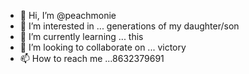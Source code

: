- 👋 Hi, I’m @peachmonie
- 👀 I’m interested in ... generations of my daughter/son 
- 🌱 I’m currently learning ... this 
- 💞️ I’m looking to collaborate on ... victory 
- 📫 How to reach me ...8632379691

<!---
peachmonie/peachmonie is a ✨ special ✨ repository because its `README.md` (this file) appears on your GitHub profile.
You can click the Preview link to take a look at your changes.
--->
